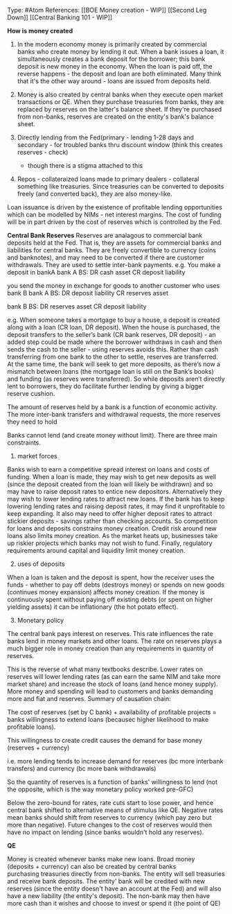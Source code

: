Type: #Atom 
References: [[BOE Money creation - WIP]] [[Second Leg Down]] [[Central Banking 101 - WIP]]


**How is money created**
1) In the modern economy money is primarily created by commercial banks who create money by lending it out. When a bank issues a loan, it simultaneously creates a bank deposit for the borrower; this bank deposit is new money in the economy. When the loan is paid off, the reverse happens - the deposit and loan are both eliminated. Many think that it's the other way around - loans are issued from deposits held.

2) Money is also created by central banks when they execute open market transactions or QE. When they purchase treasuries from banks, they are replaced by reserves on the latter's balance sheet. If they're purchased from non-banks, reserves are created on the entity's bank's balance sheet.

3) Directly lending from the Fed(primary - lending 1-28 days and secondary - for troubled banks thru discount window (think this creates reserves - check)
	- though there is a stigma attached to this
	
4) Repos - collateraized loans made to primary dealers - collateral something like treasuries. Since treasuries can be converted to deposits freely (and converted back), they are also money-like. 


Loan issuance is driven by the existence of profitable lending opportunities which can be modelled by NIMs - net interest margins. The cost of funding will be in part driven by the cost of reserves which is controlled by the Fed.




**Central Bank Reserves**
Reserves are analagous to commercial bank deposits held at the Fed. That is, they are assets for commercial banks and liabilities for central banks. They are freely convertible to currency (coins and banknotes), and may need to be converted if there are customer withdrawals. They are used to settle inter-bank payments. 
e.g.
You make a deposit in bankA
bank A BS:
DR cash asset
CR deposit liability

you send the money in exchange for goods to another customer who uses bank B
bank A BS:
DR deposit liability
CR reserves asset

bank B BS:
DR reserves asset
CR deposit liability

e.g.
When someone takes a mortgage to buy a house, a deposit is created along with a loan (CR loan, DR deposit). When the house is purchased, the deposit transfers to the seller’s bank (CR bank reserves, DR deposit) - an added step could be made where the borrower withdraws in cash and then sends the cash to the seller - using reserves avoids this. Rather than cash transferring from one bank to the other to settle, reserves are transferred. At the same time, the bank will seek to get more deposits, as there’s now a mismatch between loans (the mortgage loan is still on the Bank’s books) and funding (as reserves were transferred). So while deposits aren’t directly lent to borrowers, they do facilitate further lending by giving a bigger reserve cushion.

The amount of reserves held by a bank is a function of economic activity. The more inter-bank transfers and withdrawal requests, the more reserves they need to hold


Banks cannot lend (and create money without limit). There are three main constraints.

1) market forces 

Banks wish to earn a competitive spread interest on loans and costs of funding. When a loan is made, they may wish to get new deposits as well (since the deposit created from the loan will likely be withdrawn) and so may have to raise deposit rates to entice new depositors. Alternatively they may wish to lower lending rates to attract new loans. If the bank has to keep lowering lending rates and raising deposit rates, it may find it unprofitable to keep expanding. It also may need to offer higher deposit rates to attract stickier deposits - savings rather than checking accounts. So competition for loans and deposits constrains money creation. Credit risk around new loans also limits money creation. As the market heats up, businesses take up riskier projects which banks may not wish to fund. Finally, regulatory requirements around capital and liquidity limit money creation. 

2) uses of deposits

When a loan is taken and the deposit is spent, how the receiver uses the funds - whether to pay off debts (destroys money) or spends on new goods (continues money expansion) affects money creation. If the money is continuously spent without paying off existing debts (or spent on higher yielding assets) it can be inflationary (the hot potato effect).

3) Monetary policy

The central bank pays interest on reserves. This rate influences the rate banks lend in money markets and other loans. The rate on reserves plays a much bigger role in money creation than any requirements in quantity of reserves. 

This is the reverse of what many textbooks describe. Lower rates on reserves will lower lending rates (as can earn the same NIM and take more market share) and increase the stock of loans (and hence money supply). More money and spending will lead to customers and banks demanding more and fiat and reserves.
Summary of causation chain:

The cost of reserves (set by C bank) + availability of profitable projects = banks willingness to extend loans (becausec higher likelihood to make profitable loans).

This willingness to create credit causes the demand for base money (reserves + currency)

i.e. more lending tends to increase demand for reserves (bc more interbank transfers) and currency (bc more bank withdrawals)

So the quantity of reserves is a function of banks' willingness to lend (not the opposite, which is the way monetary policy worked pre-GFC)  

Below the zero-bound for rates, rate cuts start to lose power, and hence central bank shifted to alternative means of stimulus like QE. Negative rates mean banks should shift from reserves to currency (which pay zero but more than negative). Future changes to the cost of reserves would then have no impact on lending (since banks wouldn't hold any reserves).
  

**QE**

Money is created whenever banks make new loans. Broad money (deposits + currency) can also be created by central banks purchasing treasuries directly from non-banks. The entity will sell treasuries and receive bank deposits. The entity' bank will be credited with new reserves (since the entity doesn't have an account at the Fed) and will also have a new liability (the entity's deposit). The non-bank may then have more cash than it wishes and choose to invest or spend it (the point of QE)
